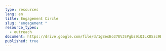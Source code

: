```yaml
---
type: resources
lang: en
title: Engagement Circle
slug: "engagement "
resource_types:
  - outreach
document: https://drive.google.com/file/d/1gBesBo37UVJSPgbz9iQILK8Szc9BXnrI/view?usp=sharing
published: true
---
```

